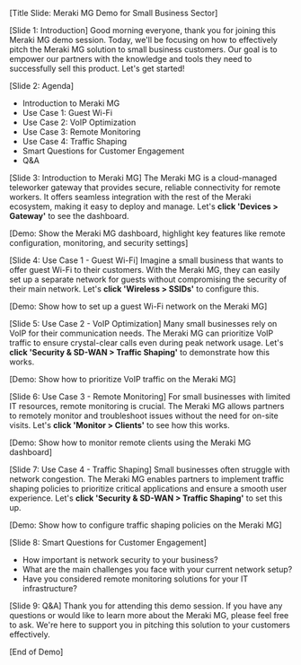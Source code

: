 [Title Slide: Meraki MG Demo for Small Business Sector]

[Slide 1: Introduction]
Good morning everyone, thank you for joining this Meraki MG demo session. Today, we'll be focusing on how to effectively pitch the Meraki MG solution to small business customers. Our goal is to empower our partners with the knowledge and tools they need to successfully sell this product. Let's get started!

[Slide 2: Agenda]
- Introduction to Meraki MG
- Use Case 1: Guest Wi-Fi
- Use Case 2: VoIP Optimization
- Use Case 3: Remote Monitoring
- Use Case 4: Traffic Shaping
- Smart Questions for Customer Engagement
- Q&A

[Slide 3: Introduction to Meraki MG]
The Meraki MG is a cloud-managed teleworker gateway that provides secure, reliable connectivity for remote workers. It offers seamless integration with the rest of the Meraki ecosystem, making it easy to deploy and manage. Let's **click 'Devices > Gateway'** to see the dashboard.

[Demo: Show the Meraki MG dashboard, highlight key features like remote configuration, monitoring, and security settings]

[Slide 4: Use Case 1 - Guest Wi-Fi]
Imagine a small business that wants to offer guest Wi-Fi to their customers. With the Meraki MG, they can easily set up a separate network for guests without compromising the security of their main network. Let's **click 'Wireless > SSIDs'** to configure this.

[Demo: Show how to set up a guest Wi-Fi network on the Meraki MG]

[Slide 5: Use Case 2 - VoIP Optimization]
Many small businesses rely on VoIP for their communication needs. The Meraki MG can prioritize VoIP traffic to ensure crystal-clear calls even during peak network usage. Let's **click 'Security & SD-WAN > Traffic Shaping'** to demonstrate how this works.

[Demo: Show how to prioritize VoIP traffic on the Meraki MG]

[Slide 6: Use Case 3 - Remote Monitoring]
For small businesses with limited IT resources, remote monitoring is crucial. The Meraki MG allows partners to remotely monitor and troubleshoot issues without the need for on-site visits. Let's **click 'Monitor > Clients'** to see how this works.

[Demo: Show how to monitor remote clients using the Meraki MG dashboard]

[Slide 7: Use Case 4 - Traffic Shaping]
Small businesses often struggle with network congestion. The Meraki MG enables partners to implement traffic shaping policies to prioritize critical applications and ensure a smooth user experience. Let's **click 'Security & SD-WAN > Traffic Shaping'** to set this up.

[Demo: Show how to configure traffic shaping policies on the Meraki MG]

[Slide 8: Smart Questions for Customer Engagement]
- How important is network security to your business?
- What are the main challenges you face with your current network setup?
- Have you considered remote monitoring solutions for your IT infrastructure?

[Slide 9: Q&A]
Thank you for attending this demo session. If you have any questions or would like to learn more about the Meraki MG, please feel free to ask. We're here to support you in pitching this solution to your customers effectively.

[End of Demo]